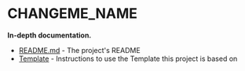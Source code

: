 # CHANGEME_NAME

**In-depth documentation.**

- [README.md](../README.md) - The project's README
- [Template](TEMPLATE.md) - Instructions to use the Template this project is
  based on
